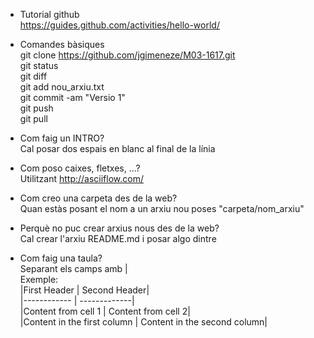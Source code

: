 * Tutorial github  
https://guides.github.com/activities/hello-world/
  
* Comandes bàsiques  
git clone https://github.com/jgimeneze/M03-1617.git  
git status  
git diff  
git add nou_arxiu.txt  
git commit -am "Versio 1"  
git push  
git pull  

* Com faig un INTRO?  
Cal posar dos espais en blanc al final de la línia  

* Com poso caixes, fletxes, ...?  
Utilitzant http://asciiflow.com/  

* Com creo una carpeta des de la web?  
Quan estàs posant el nom a un arxiu nou poses "carpeta/nom_arxiu"

* Perquè no puc crear arxius nous des de la web?  
Cal crear l'arxiu README.md i posar algo dintre  

* Com faig una taula?  
Separant els camps amb |  
Exemple:  
|First Header | Second Header|  
|------------ | -------------|  
|Content from cell 1 | Content from cell 2|  
|Content in the first column | Content in the second column|  
